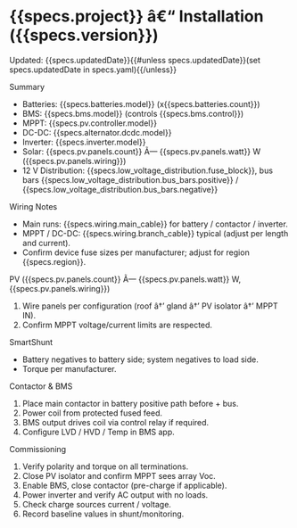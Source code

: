 ﻿# {{specs.project}} â€“ Installation ({{specs.version}})

Updated: {{specs.updatedDate}}{{#unless specs.updatedDate}}(set specs.updatedDate in specs.yaml){{/unless}}

Summary
- Batteries: {{specs.batteries.model}} (x{{specs.batteries.count}})
- BMS: {{specs.bms.model}} (controls {{specs.bms.control}})
- MPPT: {{specs.pv.controller.model}}
- DC-DC: {{specs.alternator.dcdc.model}}
- Inverter: {{specs.inverter.model}}
- Solar: {{specs.pv.panels.count}} Ã— {{specs.pv.panels.watt}} W ({{specs.pv.panels.wiring}})
- 12 V Distribution: {{specs.low_voltage_distribution.fuse_block}}, bus bars {{specs.low_voltage_distribution.bus_bars.positive}} / {{specs.low_voltage_distribution.bus_bars.negative}}

Wiring Notes
- Main runs: {{specs.wiring.main_cable}} for battery / contactor / inverter.
- MPPT / DC-DC: {{specs.wiring.branch_cable}} typical (adjust per length and current).
- Confirm device fuse sizes per manufacturer; adjust for region {{specs.region}}.

PV ({{specs.pv.panels.count}} Ã— {{specs.pv.panels.watt}} W, {{specs.pv.panels.wiring}})
1. Wire panels per configuration (roof â†’ gland â†’ PV isolator â†’ MPPT IN).
2. Confirm MPPT voltage/current limits are respected.

SmartShunt
- Battery negatives to battery side; system negatives to load side.
- Torque per manufacturer.

Contactor & BMS
1. Place main contactor in battery positive path before + bus.
2. Power coil from protected fused feed.
3. BMS output drives coil via control relay if required.
4. Configure LVD / HVD / Temp in BMS app.

Commissioning
1. Verify polarity and torque on all terminations.
2. Close PV isolator and confirm MPPT sees array Voc.
3. Enable BMS, close contactor (pre-charge if applicable).
4. Power inverter and verify AC output with no loads.
5. Check charge sources current / voltage.
6. Record baseline values in shunt/monitoring.


